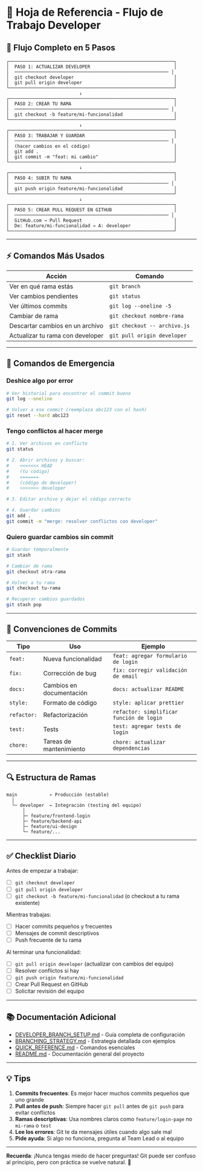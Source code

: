 # 📝 Hoja de Referencia - Flujo de Trabajo Developer

## 🎯 Flujo Completo en 5 Pasos

```
┌─────────────────────────────────────────────────────────────┐
│  PASO 1: ACTUALIZAR DEVELOPER                               │
│  ───────────────────────────────────────────────────────── │
│  git checkout developer                                     │
│  git pull origin developer                                  │
└─────────────────────────────────────────────────────────────┘
                           ↓
┌─────────────────────────────────────────────────────────────┐
│  PASO 2: CREAR TU RAMA                                      │
│  ───────────────────────────────────────────────────────── │
│  git checkout -b feature/mi-funcionalidad                   │
└─────────────────────────────────────────────────────────────┘
                           ↓
┌─────────────────────────────────────────────────────────────┐
│  PASO 3: TRABAJAR Y GUARDAR                                 │
│  ───────────────────────────────────────────────────────── │
│  (hacer cambios en el código)                               │
│  git add .                                                  │
│  git commit -m "feat: mi cambio"                            │
└─────────────────────────────────────────────────────────────┘
                           ↓
┌─────────────────────────────────────────────────────────────┐
│  PASO 4: SUBIR TU RAMA                                      │
│  ───────────────────────────────────────────────────────── │
│  git push origin feature/mi-funcionalidad                   │
└─────────────────────────────────────────────────────────────┘
                           ↓
┌─────────────────────────────────────────────────────────────┐
│  PASO 5: CREAR PULL REQUEST EN GITHUB                       │
│  ───────────────────────────────────────────────────────── │
│  GitHub.com → Pull Request                                  │
│  De: feature/mi-funcionalidad → A: developer                │
└─────────────────────────────────────────────────────────────┘
```

---

## ⚡ Comandos Más Usados

| Acción | Comando |
|--------|---------|
| Ver en qué rama estás | `git branch` |
| Ver cambios pendientes | `git status` |
| Ver últimos commits | `git log --oneline -5` |
| Cambiar de rama | `git checkout nombre-rama` |
| Descartar cambios en un archivo | `git checkout -- archivo.js` |
| Actualizar tu rama con developer | `git pull origin developer` |

---

## 🚨 Comandos de Emergencia

### Deshice algo por error

```bash
# Ver historial para encontrar el commit bueno
git log --oneline

# Volver a ese commit (reemplaza abc123 con el hash)
git reset --hard abc123
```

### Tengo conflictos al hacer merge

```bash
# 1. Ver archivos en conflicto
git status

# 2. Abrir archivos y buscar:
#    <<<<<<< HEAD
#    (tu código)
#    =======
#    (código de developer)
#    >>>>>>> developer

# 3. Editar archivo y dejar el código correcto

# 4. Guardar cambios
git add .
git commit -m "merge: resolver conflictos con developer"
```

### Quiero guardar cambios sin commit

```bash
# Guardar temporalmente
git stash

# Cambiar de rama
git checkout otra-rama

# Volver a tu rama
git checkout tu-rama

# Recuperar cambios guardados
git stash pop
```

---

## 📌 Convenciones de Commits

| Tipo | Uso | Ejemplo |
|------|-----|---------|
| `feat:` | Nueva funcionalidad | `feat: agregar formulario de login` |
| `fix:` | Corrección de bug | `fix: corregir validación de email` |
| `docs:` | Cambios en documentación | `docs: actualizar README` |
| `style:` | Formato de código | `style: aplicar prettier` |
| `refactor:` | Refactorización | `refactor: simplificar función de login` |
| `test:` | Tests | `test: agregar tests de login` |
| `chore:` | Tareas de mantenimiento | `chore: actualizar dependencias` |

---

## 🔍 Estructura de Ramas

```
main            ← Producción (estable)
  │
  └─ developer  ← Integración (testing del equipo)
      │
      ├─ feature/frontend-login
      ├─ feature/backend-api
      ├─ feature/ui-design
      └─ feature/...
```

---

## ✅ Checklist Diario

Antes de empezar a trabajar:
- [ ] `git checkout developer`
- [ ] `git pull origin developer`
- [ ] `git checkout -b feature/mi-funcionalidad` (o checkout a tu rama existente)

Mientras trabajas:
- [ ] Hacer commits pequeños y frecuentes
- [ ] Mensajes de commit descriptivos
- [ ] Push frecuente de tu rama

Al terminar una funcionalidad:
- [ ] `git pull origin developer` (actualizar con cambios del equipo)
- [ ] Resolver conflictos si hay
- [ ] `git push origin feature/mi-funcionalidad`
- [ ] Crear Pull Request en GitHub
- [ ] Solicitar revisión del equipo

---

## 📚 Documentación Adicional

- [DEVELOPER_BRANCH_SETUP.md](../DEVELOPER_BRANCH_SETUP.md) - Guía completa de configuración
- [BRANCHING_STRATEGY.md](BRANCHING_STRATEGY.md) - Estrategia detallada con ejemplos
- [QUICK_REFERENCE.md](QUICK_REFERENCE.md) - Comandos esenciales
- [README.md](../README.md) - Documentación general del proyecto

---

## 💡 Tips

1. **Commits frecuentes**: Es mejor hacer muchos commits pequeños que uno grande
2. **Pull antes de push**: Siempre hacer `git pull` antes de `git push` para evitar conflictos
3. **Ramas descriptivas**: Usa nombres claros como `feature/login-page` no `mi-rama` o `test`
4. **Lee los errores**: Git te da mensajes útiles cuando algo sale mal
5. **Pide ayuda**: Si algo no funciona, pregunta al Team Lead o al equipo

---

**Recuerda**: ¡Nunca tengas miedo de hacer preguntas! Git puede ser confuso al principio, pero con práctica se vuelve natural. 🚀
